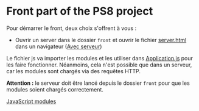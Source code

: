 # Front part of the PS8 project

Pour démarrer le front, deux choix s'offrent à vous :
- Ouvrir un server dans le dossier `front` et ouvrir le fichier [server.html](index.html) dans un navigateur ([Avec serveur](#avec-serveur))

Le fichier js va importer les modules et les utiliser dans [Application.js](../mobile/www/assets/scripts/Application.js) pour les faire fonctionner.
Néanmoins, cela n'est possible que dans un serveur, car les modules sont chargés via des requêtes HTTP.

**Attention :** le serveur doit être lancé depuis le dossier `front` pour que les modules soient chargés correctement.

[JavaScript modules](https://developer.mozilla.org/en-US/docs/Web/JavaScript/Guide/Modules#other_differences_between_modules_and_standard_scripts)